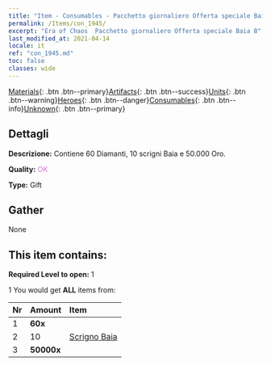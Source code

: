 ```yaml
---
title: "Item - Consumables - Pacchetto giornaliero Offerta speciale Baia B"
permalink: /Items/con_1945/
excerpt: "Era of Chaos  Pacchetto giornaliero Offerta speciale Baia B"
last_modified_at: 2021-04-14
locale: it
ref: "con_1945.md"
toc: false
classes: wide
---
```

 [Materials](/it/Items/){: .btn .btn--primary}[Artifacts](/it/Items/Artifacts/){: .btn .btn--success}[Units](/it/Items/Units/){: .btn .btn--warning}[Heroes](/it/Items/Heroes/){: .btn .btn--danger}[Consumables](/it/Items/Consumables/){: .btn .btn--info}[Unknown](/it/Items/Unknown/){: .btn .btn--primary}

## Dettagli
 **Descrizione:** Contiene 60 Diamanti, 10 scrigni Baia e 50.000 Oro.

 **Quality:** <span style="color: #DA70D6">OK</span>

 **Type:** Gift

## Gather

  None

## This item contains:

 **Required Level to open:** 1

 1 You would get **ALL** items  from:

  | Nr | Amount |     Item    |
  |:---|:-------|:------------|
  | 1 |  **60x** | <i class="fas fa-gem"/> |  | 
  | 2 | 10 | [Scrigno Baia](/it/Items/con_1278/) | 
  | 3 |  **50000x** | <i class="fas fa-coins"/> |  | 
